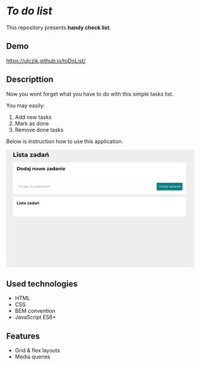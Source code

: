 # *To do list*
This repository presents **handy check list**.

## Demo
https://ulczik.github.io/toDoList/

## Descripttion
Now you wont forget what you have to do with this simple tasks list.

You may easily:
1. Add new tasks
2. Mark as done
3. Remove done tasks

Below is instruction how to use this application.

![howToUse](images/Animation2.gif)

## Used technologies
- HTML
- CSS
- BEM convention
- JavaScript ES6+	

## Features
- Grid & flex layouts
- Media queries
